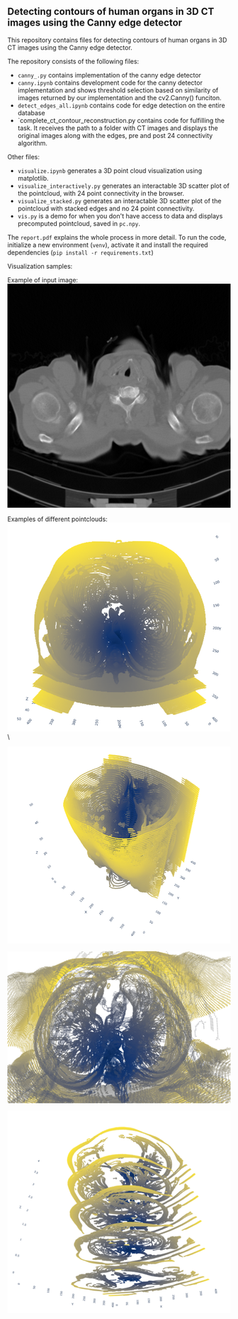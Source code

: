 ##  Detecting contours of human organs in 3D CT images using the Canny edge detector

This repository contains files for detecting contours of human organs in 3D CT images using the Canny edge detector.


The repository consists of the following files:
- `canny_.py` contains implementation of the canny edge detector
- `canny.ipynb` contains development code for the canny detector implementation and shows threshold selection based on similarity of images returned by our implementation and the cv2.Canny() funciton.
- `detect_edges_all.ipynb` contains code for edge detection on the entire database
- `complete_ct_contour_reconstruction.py contains code for fulfilling the task. It receives the path to a folder with CT images and displays the original images along with the edges, pre and post 24 connectivity algorithm. 

Other files:
- `visualize.ipynb` generates a 3D point cloud visualization using matplotlib.
- `visualize_interactively.py` generates an interactable 3D scatter plot of the pointcloud, with 24 point connectivity in the browser.
- `visualize_stacked.py` generates an interactable 3D scatter plot of the pointcloud with stacked edges and no 24 point connectivity.
- `vis.py` is a demo for when you don't have access to data and displays precomputed pointcloud, saved in `pc.npy`.

The `report.pdf` explains the whole process in more detail.
To run the code, initialize a new environment (`venv`), activate it and install the required dependencies (`pip install -r requirements.txt`)



Visualization samples:

Example of input image: \
![Example CT](figures/0003.png)

Examples of different pointclouds: \
![3D top down](figures/3D_top_down.png) \

![3D diagonal](figures/3D_diagonally.png)

![Lung Cross Section](figures/lungs.png) 

![5 Samples](figures/5_samples.png)
